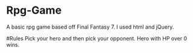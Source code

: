 # Rpg-Game
A basic rpg game based off Final Fantasy 7. I used html and jQuery. 

#Rules
Pick your hero and then pick your opponent. 
Hero with HP over 0 wins. 